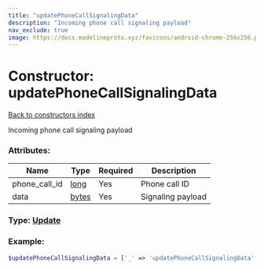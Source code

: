 ```yaml
---
title: "updatePhoneCallSignalingData"
description: "Incoming phone call signaling payload"
nav_exclude: true
image: https://docs.madelineproto.xyz/favicons/android-chrome-256x256.png
---
```

# Constructor: updatePhoneCallSignalingData  
[Back to constructors index](index.md)



Incoming phone call signaling payload

### Attributes:

| Name     |    Type       | Required | Description |
|----------|---------------|----------|-------------|
|phone\_call\_id|[long](../types/long.md) | Yes|Phone call ID|
|data|[bytes](../types/bytes.md) | Yes|Signaling payload|



### Type: [Update](../types/Update.md)


### Example:

```php
$updatePhoneCallSignalingData = ['_' => 'updatePhoneCallSignalingData', 'phone_call_id' => long, 'data' => 'bytes'];
```  
